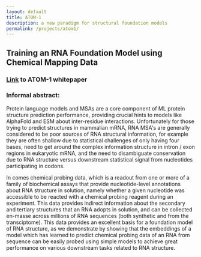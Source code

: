 ```yaml
---
layout: default
title: ATOM-1
description: a new paradigm for structural foundation models
permalink: /projects/atom1/
---
```


## Training an RNA Foundation Model using Chemical Mapping Data

### [Link](https://www.biorxiv.org/content/10.1101/2023.12.13.571579v1) to ATOM-1 whitepaper

### Informal abstract:

Protein language models and MSAs are a core component of ML protein structure prediction performance, providing crucial hints to models like AlphaFold and ESM about inter-residue interactions. Unfortunately for those trying to predict structures in mammalian mRNA, RNA MSA's are generally considered to be poor sources of RNA structural information, for example they are often shallow due to statistical challenges of only having four bases, need to get around the complex information structure in intron / exon regions in eukaryotic mRNA, and the need to disambiguate conservation due to RNA structure versus downstream statistical signal from nucleotides participating in codons.

In comes chemical probing data, which is a readout from one or more of a family of biochemical assays that provide nucleotide-level annotations about RNA structure in solution, namely whether a given nucleotide was accessible to be reacted with a chemical probing reagent during an experiment. This data provides indirect information about the secondary and tertiary structures that an RNA adopts in solution, and can be collected en-masse across millions of RNA sequences (both synthetic and from the transciptome). This data provides an excellent basis for a foundation model of RNA structure, as we demonstrate by showing that the embeddings of a model which has learned to predict chemical probing data of an RNA from sequence can be easily probed using simple models to achieve great performance on various downstream tasks related to RNA structure.
